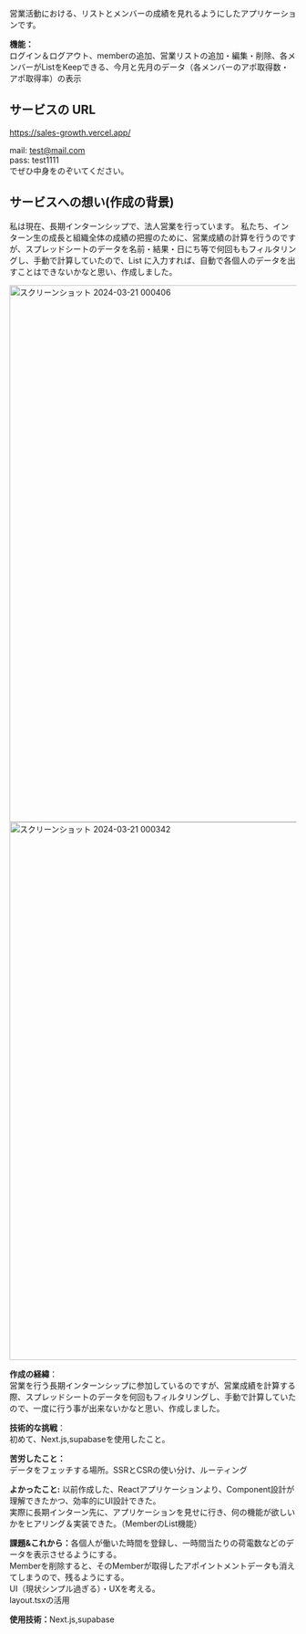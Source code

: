 <p>営業活動における、リストとメンバーの成績を見れるようにしたアプリケーションです。<p>

<p><b>機能：</b><br>ログイン＆ログアウト、memberの追加、営業リストの追加・編集・削除、各メンバーがListをKeepできる、今月と先月のデータ（各メンバーのアポ取得数・アポ取得率）の表示</p>

## サービスの URL

https://sales-growth.vercel.app/

mail: test@mail.com<br/>
pass: test1111<br/>
でぜひ中身をのぞいてください。
<br />

## サービスへの想い(作成の背景)

私は現在、長期インターンシップで、法人営業を行っています。
私たち、インターン生の成長と組織全体の成績の把握のために、営業成績の計算を行うのですが、スプレッドシートのデータを名前・結果・日にち等で何回ももフィルタリングし、手動で計算していたので、List に入力すれば、自動で各個人のデータを出すことはできないかなと思い、作成しました。

<img width="941" alt="スクリーンショット 2024-03-21 000406" src="https://github.com/iyoshi-rgb/sales_growth/assets/153269464/6885f041-50dd-436b-ab21-e07f460f220c">
<br>
<img width="943" alt="スクリーンショット 2024-03-21 000342" src="https://github.com/iyoshi-rgb/sales_growth/assets/153269464/6c18f201-88d0-4da5-957d-f6833ee7f9eb">

<p><b>作成の経緯</b>：<br>営業を行う長期インターンシップに参加しているのですが、営業成績を計算する際、スプレッドシートのデータを何回もフィルタリングし、手動で計算していたので、一度に行う事が出来ないかなと思い、作成しました。</p>

<p><b>技術的な挑戦</b>：<br>初めて、Next.js,supabaseを使用したこと。</p>
<p><b>苦労したこと：</b><br>データをフェッチする場所。SSRとCSRの使い分け、ルーティング</p>
<p><b>よかったこと:</b> 以前作成した、Reactアプリケーションより、Component設計が理解できたかつ、効率的にUI設計できた。<br>実際に長期インターン先に、アプリケーションを見せに行き、何の機能が欲しいかをヒアリング＆実装できた。（MemberのList機能）</p>
<p><b>課題&これから：</b>各個人が働いた時間を登録し、一時間当たりの荷電数などのデータを表示させるようにする。<br>
Memberを削除すると、そのMemberが取得したアポイントメントデータも消えてしまうので、残るようにする。<br>
UI（現状シンプル過ぎる）・UXを考える。<br>
layout.tsxの活用</p>

<p><b>使用技術：</b>Next.js,supabase</p>

